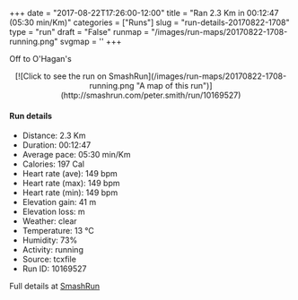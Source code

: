 +++
date = "2017-08-22T17:26:00-12:00"
title = "Ran 2.3 Km in 00:12:47 (05:30 min/Km)"
categories = ["Runs"]
slug = "run-details-20170822-1708"
type = "run"
draft = "False"
runmap = "/images/run-maps/20170822-1708-running.png"
svgmap = '<polyline points="67 97, 68 98, 69 98, 70 98, 70 98, 70 96, 70 93, 70 91, 72 88, 76 86, 80 82, 86 77, 88 77, 92 73, 97 71, 96 69, 98 67, 100 67, 100 66, 99 65, 98 57, 97 55, 96 54, 93 55, 93 55, 91 53, 90 52, 89 51, 86 51, 86 49, 87 48, 87 47, 87 45, 85 44, 84 42, 83 39, 82 37, 82 35, 81 33, 75 33, 73 34, 71 34, 71 33, 73 31, 75 30, 75 29, 75 28, 75 27, 75 25, 75 22, 73 20, 72 19, 70 18, 70 19, 63 18, 61 19, 60 19, 58 17, 57 16, 56 16, 53 14, 49 13, 48 13, 47 12, 44 12, 41 11, 40 11, 36 10, 32 10, 31 9, 30 7, 27 8, 25 7, 22 6, 16 8, 13 6, 11 3, 7 2, 3 4, 3 5, 1 8, 0 9, 1 10, 1 11, 0 11">'
+++

Off to O'Hagan's 


<!--more-->

<center>
[![Click to see the run on SmashRun](/images/run-maps/20170822-1708-running.png "A map of this run")](http://smashrun.com/peter.smith/run/10169527)
</center>

#### Run details

* Distance: 2.3 Km
* Duration: 00:12:47
* Average pace: 05:30 min/Km
* Calories: 197 Cal
* Heart rate (ave): 149 bpm
* Heart rate (max): 149 bpm
* Heart rate (min): 149 bpm
* Elevation gain: 41 m
* Elevation loss:  m
* Weather: clear
* Temperature: 13 &deg;C
* Humidity: 73%
* Activity: running
* Source: tcxfile
* Run ID: 10169527

Full details at [SmashRun](http://smashrun.com/peter.smith/run/10169527)